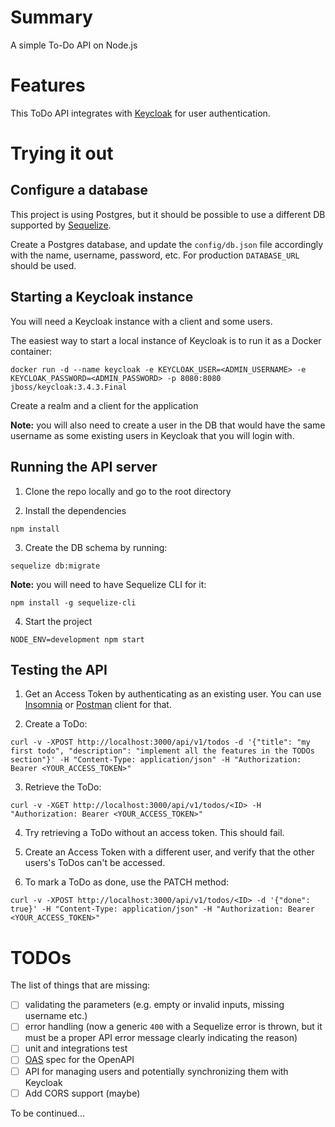# Summary
A simple To-Do API on Node.js

# Features

This ToDo API integrates with [Keycloak](https://www.keycloak.org/) for user authentication.

# Trying it out

## Configure a database

This project is using Postgres, but it should be possible to use a different DB supported by [Sequelize](http://docs.sequelizejs.com/).

Create a Postgres database, and update the `config/db.json` file accordingly with the name, username, password, etc. For production `DATABASE_URL` should be used.

## Starting a Keycloak instance

You will need a Keycloak instance with a client and some users.

The easiest way to start a local instance of Keycloak is to run it as a Docker container:

```
docker run -d --name keycloak -e KEYCLOAK_USER=<ADMIN_USERNAME> -e KEYCLOAK_PASSWORD=<ADMIN_PASSWORD> -p 8080:8080 jboss/keycloak:3.4.3.Final
```

Create a realm and a client for the application

**Note:** you will also need to create a user in the DB that would have the same username as some existing users in Keycloak that you will login with.

## Running the API server

1. Clone the repo locally and go to the root directory

2. Install the dependencies
```
npm install
```
3. Create the DB schema by running:

```
sequelize db:migrate
```
**Note:** you will need to have Sequelize CLI for it:
```
npm install -g sequelize-cli
```

4. Start the project
```
NODE_ENV=development npm start
```

## Testing the API

1. Get an Access Token by authenticating as an existing user. You can use [Insomnia](https://insomnia.rest/) or [Postman](https://www.getpostman.com/) client for that.

2. Create a ToDo:
```
curl -v -XPOST http://localhost:3000/api/v1/todos -d '{"title": "my first todo", "description": "implement all the features in the TODOs section"}' -H "Content-Type: application/json" -H "Authorization: Bearer <YOUR_ACCESS_TOKEN>"
```

3. Retrieve the ToDo:

```
curl -v -XGET http://localhost:3000/api/v1/todos/<ID> -H "Authorization: Bearer <YOUR_ACCESS_TOKEN>"
```

4. Try retrieving a ToDo without an access token. This should fail.

5. Create an Access Token with a different user, and verify that the other users's ToDos can't be accessed.

6. To mark a ToDo as done, use the PATCH method:
```
curl -v -XPOST http://localhost:3000/api/v1/todos/<ID> -d '{"done": true}' -H "Content-Type: application/json" -H "Authorization: Bearer <YOUR_ACCESS_TOKEN>"
```

# TODOs

The list of things that are missing:

- [ ] validating the parameters (e.g. empty or invalid inputs, missing username etc.)
- [ ] error handling (now a generic `400` with a Sequelize error is thrown, but it must be a proper API error message clearly indicating the reason)
- [ ] unit and integrations test
- [ ] [OAS](https://github.com/OAI/OpenAPI-Specification) spec for the OpenAPI
- [ ] API for managing users and potentially synchronizing them with Keycloak
- [ ] Add CORS support (maybe)

To be continued...
